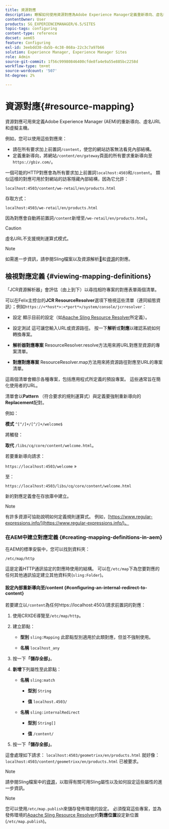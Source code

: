 ```yaml
---
title: 資源對應
description: 瞭解如何使用資源對應為Adobe Experience Manager定義重新導向、虛名URL和虛擬主機。
contentOwner: User
products: SG_EXPERIENCEMANAGER/6.5/SITES
topic-tags: configuring
content-type: reference
docset: aem65
feature: Configuring
exl-id: 3eebdd38-da5b-4c38-868a-22c3c7a97b66
solution: Experience Manager, Experience Manager Sites
role: Admin
source-git-commit: 1f56c99980846400cfde8fa4e9a55e885bc2258d
workflow-type: tm+mt
source-wordcount: '507'
ht-degree: 2%

---
```


# 資源對應{#resource-mapping}

資源對應可用來定義Adobe Experience Manager (AEM)的重新導向、虛名URL和虛擬主機。

例如，您可以使用這些對應來：

* 請在所有要求加上前置詞`/content`，使您的網站訪客無法看見內部結構。
* 定義重新導向，將網站`/content/en/gateway`頁面的所有要求重新導向至`https://gbiv.com/`。

一個可能的HTTP對應會為所有要求加上前置詞`localhost:4503`和`/content`。 類似這樣的對應可用於對網站的訪客隱藏內部結構，因為它允許：

`localhost:4503/content/we-retail/en/products.html`

存取方式：

`localhost:4503/we-retail/en/products.html`

因為對應會自動將前置詞`/content`新增至`/we-retail/en/products.html`。

>[!CAUTION]
>
>虛名URL不支援規則運算式模式。

>[!NOTE]
>
>如需進一步資訊，請參閱Sling檔案以及資源解析[&#128279;](https://sling.apache.org/documentation/the-sling-engine/mappings-for-resource-resolution.html)和[資源](https://sling.apache.org/documentation/the-sling-engine/resources.html)的對應。

## 檢視對應定義 {#viewing-mapping-definitions}

「JCR資源解析器」會評估（由上到下）以尋找相符專案的對應表單兩個清單。

可以在Felix主控台的&#x200B;**JCR ResourceResolver**&#x200B;選項下檢視這些清單（連同組態資訊）；例如`https://<*host*>:<*port*>/system/console/jcrresolver`：

* 設定
顯示目前的設定（如[Apache Sling Resource Resolver](/help/sites-deploying/osgi-configuration-settings.md#apacheslingresourceresolver)所定義）。

* 設定測試
這可讓您輸入URL或資源路徑。 按一下&#x200B;**解析**&#x200B;或&#x200B;**對應**&#x200B;以確認系統如何轉換專案。

* **解析器對應專案**
ResourceResolver.resolve方法用來將URL對應至資源的專案清單。

* **對應對應專案**
ResourceResolver.map方法用來將資源路徑對應至URL的專案清單。

這兩個清單會顯示各種專案，包括應用程式所定義的預設專案。 這些通常旨在簡化使用者的URL。

清單會以&#x200B;**Pattern** （符合要求的規則運算式）與定義要強制重新導向的&#x200B;**Replacement**&#x200B;配對。

例如：

**模式** `^[^/]+/[^/]+/welcome$`

將觸發：

**取代** `/libs/cq/core/content/welcome.html`。

若要重新導向請求：

`https://localhost:4503/welcome` »

至：

`https://localhost:4503/libs/cq/core/content/welcome.html`

新的對應定義會在存放庫中建立。

>[!NOTE]
>
>有許多資源可協助說明如何定義規則運算式。 例如，[https://www.regular-expressions.info/](https://www.regular-expressions.info/)。

### 在AEM中建立對應定義 {#creating-mapping-definitions-in-aem}

在AEM的標準安裝中，您可以找到資料夾：

`/etc/map/http`

這是定義HTTP通訊協定的對應時使用的結構。 可以在`/etc/map`下為您要對應的任何其他通訊協定建立其他資料夾(`sling:Folder`)。

#### 設定內部重新導向至/content {#configuring-an-internal-redirect-to-content}

若要建立以`/content`為任何https://localhost:4503/請求前置詞的對應：

1. 使用CRXDE導覽至`/etc/map/http`。

1. 建立節點：

   * **型別** `sling:Mapping`
此節點型別適用於此類對應，但並不強制使用。

   * **名稱** `localhost_any`

1. 按一下&#x200B;**「儲存全部」**。
1. **新增**&#x200B;下列屬性至此節點：

   * **名稱** `sling:match`

      * **型別** `String`

      * **值** `localhost.4503/`

   * **名稱** `sling:internalRedirect`

      * **型別** `String[]`

      * **值** `/content/`

1. 按一下&#x200B;**「儲存全部」**。

這會處理如下請求：
`localhost:4503/geometrixx/en/products.html`
就好像：
`localhost:4503/content/geometrixx/en/products.html`
已被要求。

>[!NOTE]
>
>請參閱Sling檔案中的[資源](https://sling.apache.org/documentation/the-sling-engine/resources.html)，以取得有關可用Sling屬性以及如何設定這些屬性的進一步資訊。

>[!NOTE]
>
>您可以使用`/etc/map.publish`來儲存發佈環境的設定。 必須復寫這些專案，並為發佈環境的[Apache Sling Resource Resolver](/help/sites-deploying/osgi-configuration-settings.md#apacheslingresourceresolver)的&#x200B;**對應位置**&#x200B;設定新位置(`/etc/map.publish`)。
